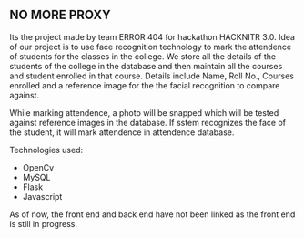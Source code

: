 ## NO MORE PROXY
Its the project made by team ERROR 404 for hackathon HACKNITR 3.0.
Idea of our project is to use face recognition technology to mark the attendence of students for the classes in the college. We store all the details of the students of the college in the database and then maintain all the courses and student enrolled in that course. Details include Name, Roll No., Courses enrolled and a reference image for the the facial recognition to compare against.

While marking attendence, a photo will be snapped which will be tested against reference images in the database. If sstem recognizes the face of the student, it will mark attendence in attendence database.

Technologies used:

- OpenCv
- MySQL
- Flask
- Javascript

As of now, the front end and back end have not been linked as the front end is still in progress.


